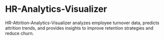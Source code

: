 # HR-Analytics-Visualizer
HR-Attrition-Analytics-Visualizer analyzes employee turnover data, predicts attrition trends, and provides insights to improve retention strategies and reduce churn. 
